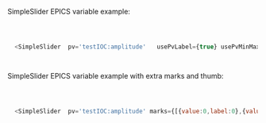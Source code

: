
SimpleSlider EPICS variable example:
```js



  <SimpleSlider  pv='testIOC:amplitude'   usePvLabel={true} usePvMinMax={true} step={1}/>




```


SimpleSlider EPICS variable example with extra marks and thumb:
```js



  <SimpleSlider  pv='testIOC:amplitude' marks={[{value:0,label:0},{value:2500,label:2500},{value:5000,label:5000},{value:7500,label:7500},{value:10000,label:10000}]} showThumbValue={true} usePvLabel={true} usePvMinMax={true} step={1}/>




```
